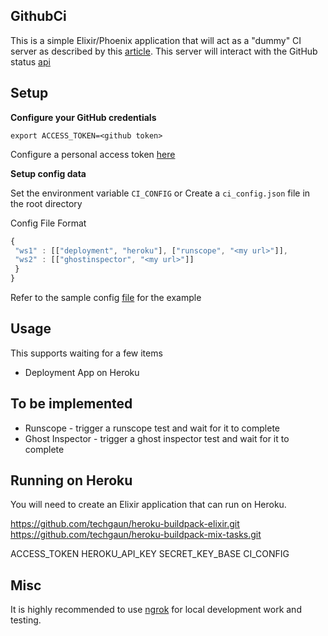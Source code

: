 ## GithubCi

This is a simple Elixir/Phoenix application that will act as a "dummy" CI server as described by this [article](https://developer.github.com/guides/building-a-ci-server/).  This server will interact with the GitHub status [api](https://developer.github.com/v3/repos/statuses/)

## Setup

__Configure your GitHub credentials__

```
export ACCESS_TOKEN=<github token>
```

Configure a personal access token [here](https://github.com/settings/tokens)

__Setup config data__

Set the environment variable ```CI_CONFIG``` or Create a ```ci_config.json``` file in the root directory

Config File Format

```javascript
{
 "ws1" : [["deployment", "heroku"], ["runscope", "<my url>"]],
 "ws2" : [["ghostinspector", "<my url>"]]
 }
}
```

Refer to the sample config [file](ci_config_sample.json) for the example

## Usage

This supports waiting for a few items

* Deployment App on Heroku

## To be implemented

* Runscope - trigger a runscope test and wait for it to complete
* Ghost Inspector - trigger a ghost inspector test and wait for it to complete

## Running on Heroku

You will need to create an Elixir application that can run on Heroku.

https://github.com/techgaun/heroku-buildpack-elixir.git
https://github.com/techgaun/heroku-buildpack-mix-tasks.git

ACCESS_TOKEN
HEROKU_API_KEY
SECRET_KEY_BASE
CI_CONFIG

## Misc

It is highly recommended to use [ngrok](https://ngrok.com/) for local development work and testing.
